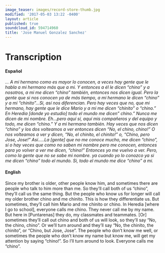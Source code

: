 ```yaml
---
image_teaser: images/record-store-thumb.jpg
modified: '2017-05-03 13:22 -0400'
layout: article
published: true
soundcloud_id: 594714960
title: 'Jose Manuel Gonzalez Sanchez'
---
```


# Transcription

#### Español

*… A mi hermano como es mayor lo conocen, a veces hay gente que le habla a mi hermano más que a mi. Y entonces a él le dicen “chino” y a nosotros, a mi me dicen “chino” también, entonces nos dicen igual. Pero la gente que si nos conocen ya  de más tiempo, a mi hermano le dicen “chino” y a mi “chinito”...Si, así nos diferencian. Pero hay veces que no, que mi hermano, hay gente que le dice Mario y a mi me dicen “chinito” o “chino.” En Heredia [donde yo estudio] todo el mundo me dicen” chino.” Nunca me dicen de mi nombre. Eh…pero aquí sí, aquí mis compañeros y del equipo y todo, me dicen “chino.” Y a mi hermano también. Hay veces que nos dicen “chino” y los dos volteamos a ver entonces dicen “No, el chino, chino!” O nos volteamos a ver y dicen, “No, el chinito, el chinito!” o, “Chino, pero Jose, Jose!” Así.….La [gente] que no me conoce mucho, me dicen “chino”, sí o hay veces que como no saben mi nombre pero me conocen, entonces para yo volver a ver me dicen, “chino!” Entonces yo me vuelvo a ver. Pero, como la gente que no se sabe mi nombre. ya cuando yo lo conozco ya si me dicen “chino” todo el mundo. Si, todo el mundo me dice “chino” a mi.*

#### English

Since my brother is older, other people know him, and sometimes there are people who talk to him more than me. So they’ll call both of us “chino”, they’ll call us the same thing. But the people who know us for longer will call my older brother chino and me chinito. This is how they differentiate us. But sometimes, they’ll call him Mario and me chinito or chino. In Heredia [where I go to school], everyone calls me chino. They never call me by my name. But here in [Puntarenas] they do, my classmates and teammates. [Or] sometimes they’ll call out chino and both of us will look, so they’ll say “No, the chino, chino”. Or we’ll turn around and they’ll say “No, the chinito, the chinito”, or “Chino, but Jose, Jose”. The people who don’t know me well, or sometimes the people who don’t know my name but know me, will get my attention by saying “chino!”. So I’ll turn around to look. Everyone calls me “chino”. 
